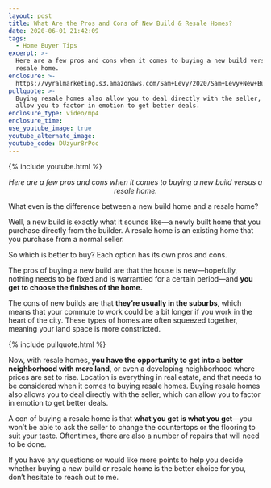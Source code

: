 ```yaml
---
layout: post
title: What Are the Pros and Cons of New Build & Resale Homes?
date: 2020-06-01 21:42:09
tags:
  - Home Buyer Tips
excerpt: >-
  Here are a few pros and cons when it comes to buying a new build versus a
  resale home.
enclosure: >-
  https://vyralmarketing.s3.amazonaws.com/Sam+Levy/2020/Sam+Levy+New+Build+vs+Resale+with+captions+3.mp4
pullquote: >-
  Buying resale homes also allow you to deal directly with the seller, which can
  allow you to factor in emotion to get better deals.
enclosure_type: video/mp4
enclosure_time:
use_youtube_image: true
youtube_alternate_image:
youtube_code: DUzyur8rPoc
---
```


{% include youtube.html %}

<p style="text-align: center;"><em>Here are a few pros and cons when it comes to buying a new build versus a resale home.</em></p>

What even is the difference between a new build home and a resale home?

Well, a new build is exactly what it sounds like—a newly built home that you purchase directly from the builder. A resale home is an existing home that you purchase from a normal seller.

So which is better to buy? Each option has its own pros and cons.

The pros of buying a new build are that the house is new—hopefully, nothing needs to be fixed and is warrantied for a certain period—and **you get to choose the finishes of the home.**&nbsp;

The cons of new builds are that **they’re usually in the suburbs**, which means that your commute to work could be a bit longer if you work in the heart of the city. These types of homes are often squeezed together, meaning your land space is more constricted.

{% include pullquote.html %}

Now, with resale homes, **you have the opportunity to get into a better neighborhood with more land**, or even a developing neighborhood where prices are set to rise. Location is everything in real estate, and that needs to be considered when it comes to buying resale homes. Buying resale homes also allows you to deal directly with the seller, which can allow you to factor in emotion to get better deals.

A con of buying a resale home is that **what you get is what you get**—you won’t be able to ask the seller to change the countertops or the flooring to suit your taste. Oftentimes, there are also a number of repairs that will need to be done.

If you have any questions or would like more points to help you decide whether buying a new build or resale home is the better choice for you, don’t hesitate to reach out to me.